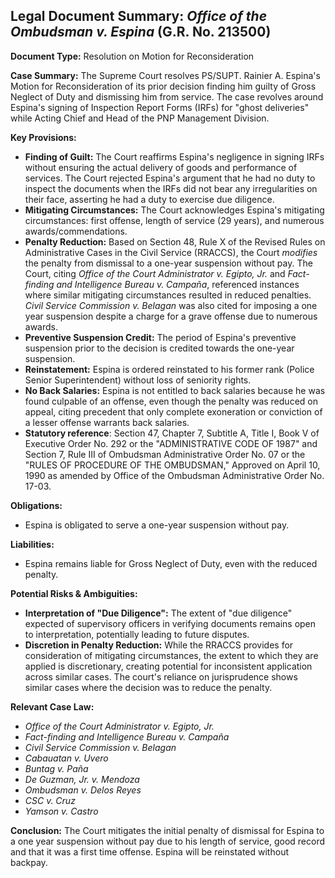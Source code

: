 ## Legal Document Summary: *Office of the Ombudsman v. Espina* (G.R. No. 213500)

**Document Type:** Resolution on Motion for Reconsideration

**Case Summary:** The Supreme Court resolves PS/SUPT. Rainier A. Espina's Motion for Reconsideration of its prior decision finding him guilty of Gross Neglect of Duty and dismissing him from service. The case revolves around Espina's signing of Inspection Report Forms (IRFs) for "ghost deliveries" while Acting Chief and Head of the PNP Management Division.

**Key Provisions:**

*   **Finding of Guilt:** The Court reaffirms Espina's negligence in signing IRFs without ensuring the actual delivery of goods and performance of services. The Court rejected Espina's argument that he had no duty to inspect the documents when the IRFs did not bear any irregularities on their face, asserting he had a duty to exercise due diligence.
*   **Mitigating Circumstances:** The Court acknowledges Espina's mitigating circumstances: first offense, length of service (29 years), and numerous awards/commendations.
*   **Penalty Reduction:**  Based on Section 48, Rule X of the Revised Rules on Administrative Cases in the Civil Service (RRACCS), the Court *modifies* the penalty from dismissal to a one-year suspension without pay. The Court, citing *Office of the Court Administrator v. Egipto, Jr.* and *Fact-finding and Intelligence Bureau v. Campaña*, referenced instances where similar mitigating circumstances resulted in reduced penalties. *Civil Service Commission v. Belagan* was also cited for imposing a one year suspension despite a charge for a grave offense due to numerous awards.
*   **Preventive Suspension Credit:** The period of Espina's preventive suspension prior to the decision is credited towards the one-year suspension.
*   **Reinstatement:** Espina is ordered reinstated to his former rank (Police Senior Superintendent) without loss of seniority rights.
*   **No Back Salaries:** Espina is not entitled to back salaries because he was found culpable of an offense, even though the penalty was reduced on appeal, citing precedent that only complete exoneration or conviction of a lesser offense warrants back salaries.
* **Statutory reference**: Section 47, Chapter 7, Subtitle A, Title I, Book V of Executive Order No. 292 or the "ADMINISTRATIVE CODE OF 1987" and Section 7, Rule III of Ombudsman Administrative Order No. 07 or the "RULES OF PROCEDURE OF THE OMBUDSMAN," Approved on April 10, 1990 as amended by Office of the Ombudsman Administrative Order No. 17-03.

**Obligations:**

*   Espina is obligated to serve a one-year suspension without pay.

**Liabilities:**

*   Espina remains liable for Gross Neglect of Duty, even with the reduced penalty.

**Potential Risks & Ambiguities:**

*   **Interpretation of "Due Diligence":** The extent of "due diligence" expected of supervisory officers in verifying documents remains open to interpretation, potentially leading to future disputes.
*   **Discretion in Penalty Reduction:** While the RRACCS provides for consideration of mitigating circumstances, the extent to which they are applied is discretionary, creating potential for inconsistent application across similar cases. The court's reliance on jurisprudence shows similar cases where the decision was to reduce the penalty.

**Relevant Case Law:**

*   *Office of the Court Administrator v. Egipto, Jr.*
*   *Fact-finding and Intelligence Bureau v. Campaña*
*   *Civil Service Commission v. Belagan*
*   *Cabauatan v. Uvero*
*   *Buntag v. Paña*
*   *De Guzman, Jr. v. Mendoza*
*   *Ombudsman v. Delos Reyes*
*   *CSC v. Cruz*
*   *Yamson v. Castro*

**Conclusion:** The Court mitigates the initial penalty of dismissal for Espina to a one year suspension without pay due to his length of service, good record and that it was a first time offense. Espina will be reinstated without backpay.
